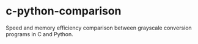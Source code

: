 # c-python-comparison
Speed and memory efficiency comparison between grayscale conversion programs in C and Python. 
